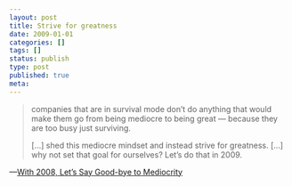 ```yaml
---
layout: post
title: Strive for greatness
date: 2009-01-01
categories: []
tags: []
status: publish
type: post
published: true
meta:
---
```

<div class="entry-content"><blockquote><p>companies that are in survival mode don’t do anything that would make them go from being mediocre to being great — because they are too busy just surviving.</p>
<p>[&#8230;] shed this mediocre mindset and instead strive for greatness. [&#8230;] why not set that goal for ourselves? Let’s do that in 2009.</p></blockquote>&#8212;<a href="http://gigaom.com/2008/12/31/with-2008-lets-say-good-bye-to-mediocrity/">With 2008, Let’s Say Good-bye to Mediocrity</a>
</div>
